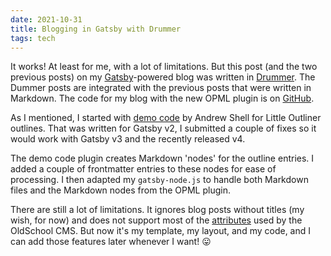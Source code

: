 ```yaml
---
date: 2021-10-31
title: Blogging in Gatsby with Drummer
tags: tech
---
```


It works! At least for me, with a lot of limitations. But this post (and the two previous posts) on my <a href="https://www.gatsbyjs.com/">Gatsby</a>-powered blog was written in <a href="http://docserver.scripting.com/drummer/about.opml">Drummer</a>. The Dummer posts are integrated with the previous posts that were written in Markdown. The code for my blog with the new OPML plugin is on <a href="https://github.com/scotthansonde/papascott-gatsby">GitHub</a>.

As I mentioned, I started with <a href="https://github.com/andrewshell/gatsby-demo-opmlnotes">demo code</a> by Andrew Shell for Little Outliner outlines. That was written for Gatsby v2, I submitted a couple of fixes so it would work with Gatsby v3 and the recently released v4.

The demo code plugin creates Markdown 'nodes' for the outline entries. I added a couple of frontmatter entries to these nodes for ease of processing. I then adapted my `gatsby-node.js` to handle both Markdown files and the Markdown nodes from the OPML plugin.

There are still a lot of limitations. It ignores blog posts without titles (my wish, for now) and does not support most of the <a href="http://docserver.scripting.com/drummer/blogging.opml">attributes</a> used by the OldSchool CMS. But now it's my template, my layout, and my code, and I can add those features later whenever I want! 😛
